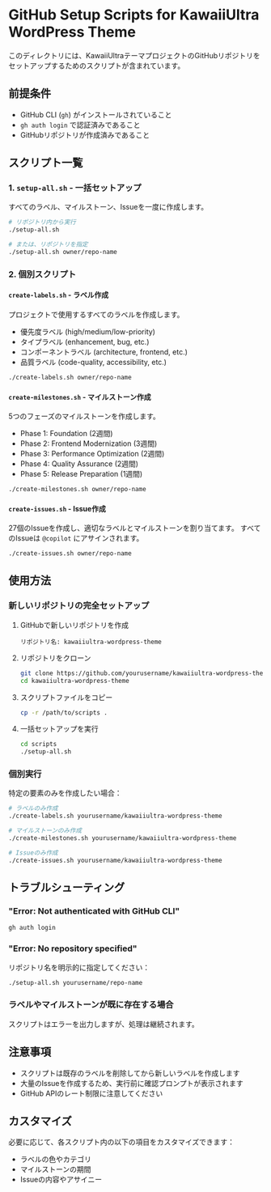 # GitHub Setup Scripts for KawaiiUltra WordPress Theme

このディレクトリには、KawaiiUltraテーマプロジェクトのGitHubリポジトリをセットアップするためのスクリプトが含まれています。

## 前提条件

- GitHub CLI (`gh`) がインストールされていること
- `gh auth login` で認証済みであること
- GitHubリポジトリが作成済みであること

## スクリプト一覧

### 1. `setup-all.sh` - 一括セットアップ
すべてのラベル、マイルストーン、Issueを一度に作成します。

```bash
# リポジトリ内から実行
./setup-all.sh

# または、リポジトリを指定
./setup-all.sh owner/repo-name
```

### 2. 個別スクリプト

#### `create-labels.sh` - ラベル作成
プロジェクトで使用するすべてのラベルを作成します。
- 優先度ラベル (high/medium/low-priority)
- タイプラベル (enhancement, bug, etc.)
- コンポーネントラベル (architecture, frontend, etc.)
- 品質ラベル (code-quality, accessibility, etc.)

```bash
./create-labels.sh owner/repo-name
```

#### `create-milestones.sh` - マイルストーン作成
5つのフェーズのマイルストーンを作成します。
- Phase 1: Foundation (2週間)
- Phase 2: Frontend Modernization (3週間)
- Phase 3: Performance Optimization (2週間)
- Phase 4: Quality Assurance (2週間)
- Phase 5: Release Preparation (1週間)

```bash
./create-milestones.sh owner/repo-name
```

#### `create-issues.sh` - Issue作成
27個のIssueを作成し、適切なラベルとマイルストーンを割り当てます。
すべてのIssueは `@copilot` にアサインされます。

```bash
./create-issues.sh owner/repo-name
```

## 使用方法

### 新しいリポジトリの完全セットアップ

1. GitHubで新しいリポジトリを作成
   ```
   リポジトリ名: kawaiiultra-wordpress-theme
   ```

2. リポジトリをクローン
   ```bash
   git clone https://github.com/yourusername/kawaiiultra-wordpress-theme.git
   cd kawaiiultra-wordpress-theme
   ```

3. スクリプトファイルをコピー
   ```bash
   cp -r /path/to/scripts .
   ```

4. 一括セットアップを実行
   ```bash
   cd scripts
   ./setup-all.sh
   ```

### 個別実行

特定の要素のみを作成したい場合：

```bash
# ラベルのみ作成
./create-labels.sh yourusername/kawaiiultra-wordpress-theme

# マイルストーンのみ作成
./create-milestones.sh yourusername/kawaiiultra-wordpress-theme

# Issueのみ作成
./create-issues.sh yourusername/kawaiiultra-wordpress-theme
```

## トラブルシューティング

### "Error: Not authenticated with GitHub CLI"
```bash
gh auth login
```

### "Error: No repository specified"
リポジトリ名を明示的に指定してください：
```bash
./setup-all.sh yourusername/repo-name
```

### ラベルやマイルストーンが既に存在する場合
スクリプトはエラーを出力しますが、処理は継続されます。

## 注意事項

- スクリプトは既存のラベルを削除してから新しいラベルを作成します
- 大量のIssueを作成するため、実行前に確認プロンプトが表示されます
- GitHub APIのレート制限に注意してください

## カスタマイズ

必要に応じて、各スクリプト内の以下の項目をカスタマイズできます：
- ラベルの色やカテゴリ
- マイルストーンの期間
- Issueの内容やアサイニー